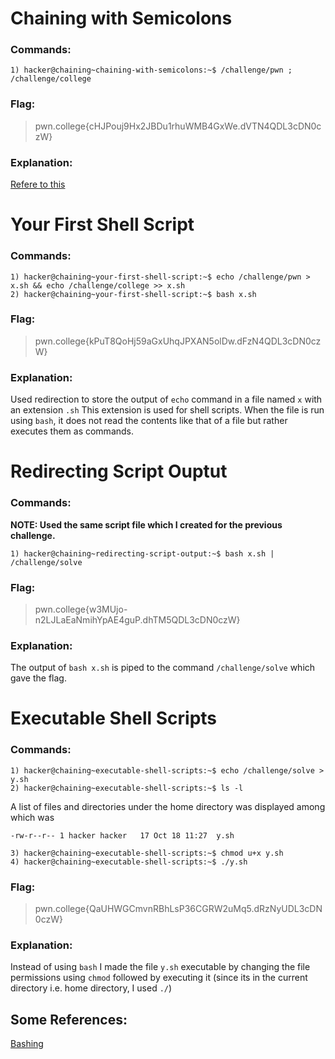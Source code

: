 # Chaining with Semicolons
### Commands:
```
1) hacker@chaining~chaining-with-semicolons:~$ /challenge/pwn ; /challenge/college
```
### Flag: 
>pwn.college{cHJPouj9Hx2JBDu1rhuWMB4GxWe.dVTN4QDL3cDN0czW}
### Explanation:
[Refere to this](https://github.com/Gulabi-Dil/cryptonite_taskphase_Yashovardhan/blob/main/Operators%20differences%20(extra).md#the-semicolon-)

# Your First Shell Script
### Commands:
```
1) hacker@chaining~your-first-shell-script:~$ echo /challenge/pwn > x.sh && echo /challenge/college >> x.sh
2) hacker@chaining~your-first-shell-script:~$ bash x.sh
```
### Flag: 
>pwn.college{kPuT8QoHj59aGxUhqJPXAN5olDw.dFzN4QDL3cDN0czW}
### Explanation:
Used redirection to store the output of `echo` command in a file named `x` with an extension `.sh` This extension is used for shell scripts. When the file is run using `bash`, it does not read the contents like that of a file but rather executes them as commands.

# Redirecting Script Ouptut
### Commands:
**NOTE: Used the same script file which I created for the previous challenge.**
```
1) hacker@chaining~redirecting-script-output:~$ bash x.sh | /challenge/solve
```
### Flag:
>pwn.college{w3MUjo-n2LJLaEaNmihYpAE4guP.dhTM5QDL3cDN0czW}
### Explanation:
The output of `bash x.sh` is piped to the command `/challenge/solve` which gave the flag.

# Executable Shell Scripts
### Commands:
```
1) hacker@chaining~executable-shell-scripts:~$ echo /challenge/solve > y.sh
2) hacker@chaining~executable-shell-scripts:~$ ls -l
```
A list of files and directories under the home directory was displayed among which was

`-rw-r--r-- 1 hacker hacker   17 Oct 18 11:27  y.sh`
```
3) hacker@chaining~executable-shell-scripts:~$ chmod u+x y.sh
4) hacker@chaining~executable-shell-scripts:~$ ./y.sh
```
### Flag:
>pwn.college{QaUHWGCmvnRBhLsP36CGRW2uMq5.dRzNyUDL3cDN0czW}
### Explanation:
Instead of using `bash` I made the file `y.sh` executable by changing the file permissions using `chmod` followed by executing it (since its in the current directory i.e. home directory, I used `./`)

## Some References:
[Bashing](https://www.geeksforgeeks.org/what-is-hashing/)
